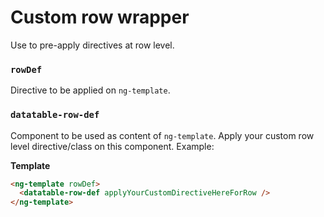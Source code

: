 # Custom row wrapper

Use to pre-apply directives at row level.

### `rowDef`

Directive to be applied on `ng-template`.

### `datatable-row-def`

Component to be used as content of `ng-template`.
Apply your custom row level directive/class on this component. Example:

**Template**

```html
<ng-template rowDef>
  <datatable-row-def applyYourCustomDirectiveHereForRow />
</ng-template>
```
